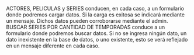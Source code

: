 ACTORES, PELICULAS y SERIES conducen, en cada caso, a un formulario donde podremos cargar datos. Si la carga es exitosa se indicará mediante un mensaje. Dichos datos pueden corroborarse mediante el admin.
BUSCAR SERIES POR CANTIDAD DE TEMPORADAS conduce a un formulario donde podremos buscar datos. Si no se ingresa ningún dato, un dato inexistente en la base de datos, o uno existente, esto se verá reflejado en un mensaje diferente en cada caso.
